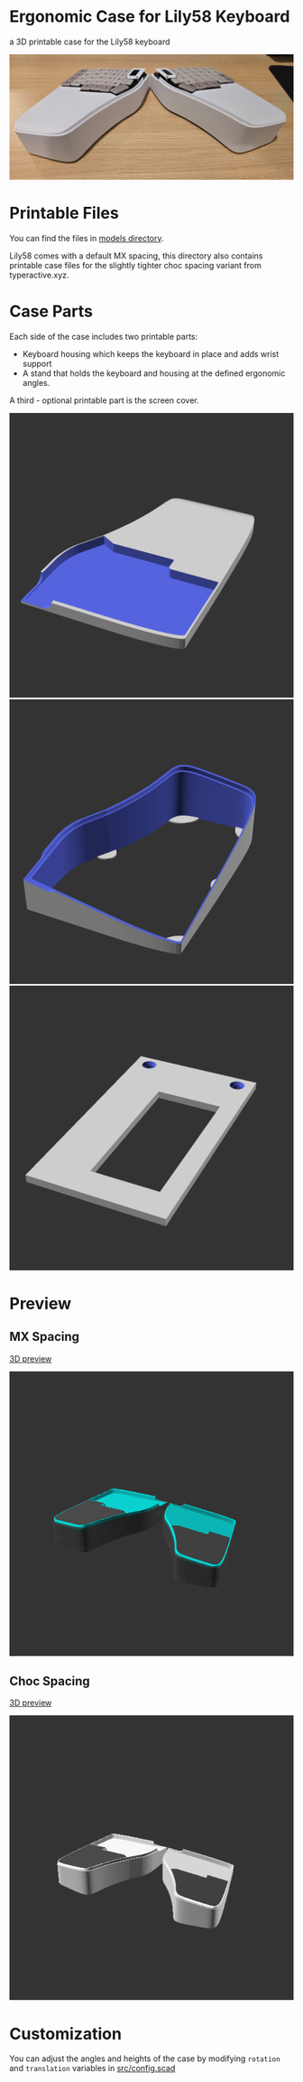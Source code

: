 # Ergonomic Case for Lily58 Keyboard

a 3D printable case for the Lily58 keyboard

![](doc/img/printed_photo.jpg)

# Printable Files

You can find the files in [models directory](./models).

Lily58 comes with a default MX spacing, this directory also contains printable case files for the slightly tighter choc
spacing variant from typeractive.xyz.

# Case Parts
Each side of the case includes two printable parts: 
- Keyboard housing which keeps the keyboard in place and adds wrist support
- A stand that holds the keyboard and housing at the defined ergonomic angles.

A third - optional printable part is the screen cover.

![](doc/img/choc_housing.png)
![](doc/img/choc_stand.png)
![](doc/img/choc_screen_cover.png)

# Preview

## MX Spacing

[3D preview](./doc/3d/mx_assembly.stl)

![](doc/img/mx_assembly.png)

## Choc Spacing

[3D preview](./doc/3d/choc_assembly.stl)

![](doc/img/choc_assembly.png)

# Customization

You can adjust the angles and heights of the case by modifying `rotation` and `translation` variables
in [src/config.scad](src/config.scad)